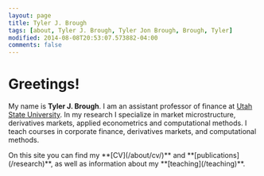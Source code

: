 ```yaml
---
layout: page
title: Tyler J. Brough 
tags: [about, Tyler J. Brough, Tyler Jon Brough, Brough, Tyler]
modified: 2014-08-08T20:53:07.573882-04:00
comments: false 
---
```


# Greetings! 

My name is **Tyler J. Brough**. I am an assistant professor of finance at [Utah State University](http://www.usu.edu/). In my research I specialize in market microstructure, derivatives markets, applied econometrics and computational methods. I teach courses in corporate finance, derivatives markets, and computational methods.

<p> On this site you can find my **[CV](/about/cv/)** and **[publications](/research)**, as well as information about my
**[teaching](/teaching)**.
</p>

